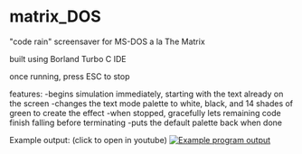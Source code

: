 # matrix_DOS
"code rain" screensaver for MS-DOS a la The Matrix

built using Borland Turbo C IDE

once running, press ESC to stop

features:
  -begins simulation immediately, starting with the text already on the screen
  -changes the text mode palette to white, black, and 14 shades of green to create the effect
  -when stopped, gracefully lets remaining code finish falling before terminating
  -puts the default palette back when done

Example output: (click to open in youtube)
[![Example program output](https://img.youtube.com/vi/VBw3iJgbZq8/0.jpg)](https://youtu.be/VBw3iJgbZq8)
